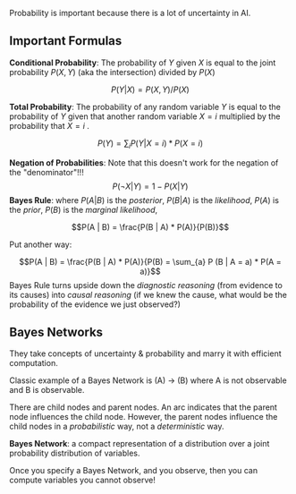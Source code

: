 Probability is important because there is a lot of uncertainty in AI.

## Important Formulas

**Conditional Probability**: The probability of $Y$ given $X$ is equal to the joint probability $P(X,Y)$ (aka the intersection) divided by $P(X)$ 

$$P(Y | X ) = P(X, Y) / P ( X)$$

**Total Probability**: The probability of any random variable $Y$ is equal to the probability of $Y$ given that another random variable $X = i$ multiplied by the probability that $X = i$ .

$$ P(Y) = \sum_{i} P (Y | X = i) * P(X = i) $$

**Negation of Probabilities**: Note that this doesn't work for the negation of the "denominator"!!!
$$P(\neg X | Y) = 1 - P(X | Y)$$
**Bayes Rule**: where $P(A|B)$ is the *posterior*, $P(B | A)$ is the *likelihood*, $P(A)$ is the *prior*, $P(B)$ is the *marginal likelihood*, 

$$P(A | B) = \frac{P(B | A) * P(A)}{P(B)}$$

Put another way:

$$P(A | B) = \frac{P(B | A) * P(A)}{P(B) = \sum_{a} P (B | A = a) * P(A = a)}$$
Bayes Rule turns upside down the *diagnostic reasoning* (from evidence to its causes) into *causal reasoning* (if we knew the cause, what would be the probability of the evidence we just observed?)

## Bayes Networks
They take concepts of uncertainty & probability and marry it with efficient computation.

Classic example of a Bayes Network is (A) -> (B) where A is not observable and B is observable.



There are child nodes and parent nodes. An arc indicates that the parent node influences the child node. However, the parent nodes influence the child nodes in a *probabilistic* way, not a *deterministic* way.

**Bayes Network**: a compact representation of a distribution over a joint probability distribution of variables.

Once you specify a Bayes Network, and you observe, then you can compute variables you cannot observe!



